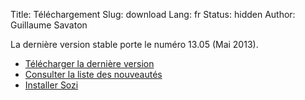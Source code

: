 Title: Téléchargement
Slug: download
Lang: fr
Status: hidden
Author: Guillaume Savaton

La dernière version stable porte le numéro 13.05 (Mai 2013).

  * [Télécharger la dernière version](|filename|/releases/sozi-release-13.05-28205338.zip)
  * [Consulter la liste des nouveautés](|filename|/News/release-13.05-fr.md)
  * [Installer Sozi](|filename|install.md)


